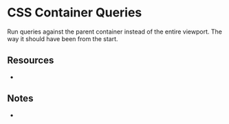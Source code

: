 # CSS Container Queries

Run queries against the parent container instead of the entire viewport. The way it should have been from the start.

## Resources

-

## Notes

-
